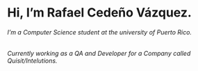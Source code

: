 # Hi, I’m Rafael Cedeño Vázquez.
###### I’m a Computer Science student at the university of Puerto Rico. 
###### Currently working as a QA and Developer for a Company called Quisit/Intelutions.

